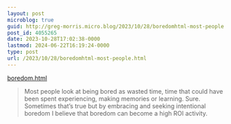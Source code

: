 ```yaml
---
layout: post
microblog: true
guid: http://greg-morris.micro.blog/2023/10/28/boredomhtml-most-people.html
post_id: 4055265
date: 2023-10-28T17:02:38-0000
lastmod: 2024-06-22T16:19:24-0000
type: post
url: /2023/10/28/boredomhtml-most-people.html
---
```

[boredom.html](https://www.joshshipton.com/boredom.html)

> Most people look at being bored as wasted time, time that could have been spent experiencing, making memories or learning. Sure. Sometimes that’s true but by embracing and seeking intentional boredom I believe that boredom can become a high ROI activity.
